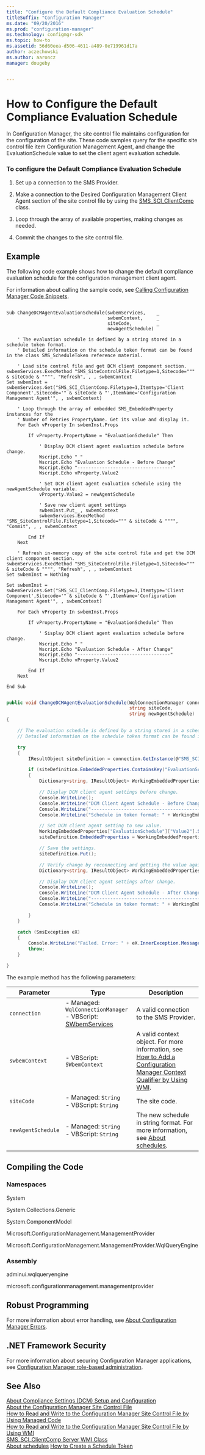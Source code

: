 ```yaml
---
title: "Configure the Default Compliance Evaluation Schedule"
titleSuffix: "Configuration Manager"
ms.date: "09/20/2016"
ms.prod: "configuration-manager"
ms.technology: configmgr-sdk
ms.topic: how-to
ms.assetid: 56d60eea-d506-4611-a489-0e719961d17a
author: aczechowski
ms.author: aaroncz
manager: dougeby


---
```

# How to Configure the Default Compliance Evaluation Schedule
In Configuration Manager, the site control file maintains configuration for the configuration of the site. These code samples query for the specific site control file item Configuration Management Agent, and change the EvaluationSchedule value to set the client agent evaluation schedule.  

### To configure the Default Compliance Evaluation Schedule  

1.  Set up a connection to the SMS Provider.  

2.  Make a connection to the Desired Configuration Management Client Agent section of the site control file by using the [SMS_SCI_ClientComp](../../develop/reference/core/servers/configure/sms_sci_clientcomp-server-wmi-class.md) class.  

3.  Loop through the array of available properties, making changes as needed.  

4.  Commit the changes to the site control file.  

## Example  
 The following code example shows how to change the default compliance evaluation schedule for the configuration management client agent.  

 For information about calling the sample code, see [Calling Configuration Manager Code Snippets](../../develop/core/understand/calling-code-snippets.md).  

```vbs  

Sub ChangeDCMAgentEvaluationSchedule(swbemServices,    _  
                                     swbemContext,     _  
                                     siteCode,         _  
                                     newAgentSchedule)  

    ' The evaluation schedule is defined by a string stored in a schedule token format.   
    ' Detailed information on the schedule token format can be found in the class SMS_ScheduleToken reference material.  

    ' Load site control file and get DCM client component section.  
swbemServices.ExecMethod "SMS_SiteControlFile.Filetype=1,Sitecode=""" & siteCode & """", "Refresh", , , swbemContext  
Set swbemInst = swbemServices.Get("SMS_SCI_ClientComp.Filetype=1,Itemtype='Client Component',Sitecode='" & siteCode & "',ItemName='Configuration Management Agent'", , swbemContext)  

    ' Loop through the array of embedded SMS_EmbeddedProperty instances for the   
    ' Number of Retries PropertyName. Get its value and display it.  
    For Each vProperty In swbemInst.Props  

        If vProperty.PropertyName = "EvaluationSchedule" Then  

            ' Display DCM client agent evaluation schedule before change.  
            Wscript.Echo " "  
            Wscript.Echo "Evaluation Schedule - Before Change"  
            Wscript.Echo "-----------------------------------"  
            Wscript.Echo vProperty.Value2  

            ' Set DCM client agent evaluation schedule using the newAgentSchedule variable.  
            vProperty.Value2 = newAgentSchedule  

            ' Save new client agent settings  
            swbemInst.Put_ , swbemContext  
            swbemServices.ExecMethod "SMS_SiteControlFile.Filetype=1,Sitecode=""" & siteCode & """", "Commit", , , swbemContext  

        End If  
    Next  

    ' Refresh in-memory copy of the site control file and get the DCM client component section.  
swbemServices.ExecMethod "SMS_SiteControlFile.Filetype=1,Sitecode=""" & siteCode & """", "Refresh", , , swbemContext  
Set swbemInst = Nothing  

Set swbemInst = swbemServices.Get("SMS_SCI_ClientComp.Filetype=1,Itemtype='Client Component',Sitecode='" & siteCode & "',ItemName='Configuration Management Agent'", , swbemContext)  

    For Each vProperty In swbemInst.Props  

        If vProperty.PropertyName = "EvaluationSchedule" Then  

            ' Sisplay DCM client agent evaluation schedule before change.  
            Wscript.Echo " "  
            Wscript.Echo "Evaluation Schedule - After Change"  
            Wscript.Echo "----------------------------------"  
            Wscript.Echo vProperty.Value2  

        End If  
    Next  

End Sub  

```  

```c#  

public void ChangeDCMAgentEvaluationSchedule(WqlConnectionManager connection,  
                                             string siteCode,  
                                             string newAgentSchedule)  
{  

    // The evaluation schedule is defined by a string stored in a schedule token format.   
    // Detailed information on the schedule token format can be found in the class SMS_ScheduleToken reference material.  

    try  
    {  
        IResultObject siteDefinition = connection.GetInstance(@"SMS_SCI_ClientComp.FileType=1,ItemType='Client Component',SiteCode='" + siteCode + "',ItemName='Configuration Management Agent'");  

        if (siteDefinition.EmbeddedProperties.ContainsKey("EvaluationSchedule"))  
        {  
            Dictionary<string, IResultObject> WorkingEmbeddedProperties = siteDefinition.EmbeddedProperties; //get temporary copy  

            // Display DCM client agent settings before change.  
            Console.WriteLine();  
            Console.WriteLine("DCM Client Agent Schedule - Before Change");  
            Console.WriteLine("-----------------------------------------");               
            Console.WriteLine("Schedule in token format: " + WorkingEmbeddedProperties["EvaluationSchedule"]["Value2"].StringValue);  

            // Set DCM client agent setting to new value.  
            WorkingEmbeddedProperties["EvaluationSchedule"]["Value2"].StringValue = newAgentSchedule;   
            siteDefinition.EmbeddedProperties = WorkingEmbeddedProperties;  

            // Save the settings.  
            siteDefinition.Put();  

            // Verify change by reconnecting and getting the value again.  
            Dictionary<string, IResultObject> WorkingEmbeddedProperties2 = siteDefinition.EmbeddedProperties; //Get temporary copy for change verification.  

            // Display DCM client agent settings after change.  
            Console.WriteLine();  
            Console.WriteLine("DCM Client Agent Schedule - After Change");  
            Console.WriteLine("-----------------------------------------");  
            Console.WriteLine("Schedule in token format: " + WorkingEmbeddedProperties2["EvaluationSchedule"]["Value2"].StringValue);  

        }  
    }  

    catch (SmsException eX)  
    {  
        Console.WriteLine("Failed. Error: " + eX.InnerException.Message);  
        throw;  
    }  

}  

```  

 The example method has the following parameters:  

| Parameter | Type | Description |
| --------- | ---- | ----------- |
|`connection`|-   Managed: `WqlConnectionManager`<br />-   VBScript: [SWbemServices](/windows/win32/wmisdk/swbemservices)|A valid connection to the SMS Provider.|  
|`swbemContext`|-   VBScript: `SWbemContext`|A valid context object. For more information, see [How to Add a Configuration Manager Context Qualifier by Using WMI](../../develop/core/understand/how-to-add-a-configuration-manager-context-qualifier-by-using-wmi.md).|  
|`siteCode`|-   Managed: `String`<br />-   VBScript: `String`|The site code.|  
|`newAgentSchedule`|-   Managed: `String`<br />-   VBScript: `String`|The new schedule in string format. For more information, see [About schedules](../core/understand/about-configuration-manager-schedules.md).|  

## Compiling the Code  

### Namespaces  
 System  

 System.Collections.Generic  

 System.ComponentModel  

 Microsoft.ConfigurationManagement.ManagementProvider  

 Microsoft.ConfigurationManagement.ManagementProvider.WqlQueryEngine  

### Assembly  
 adminui.wqlqueryengine  

 microsoft.configurationmanagement.managementprovider  

## Robust Programming  
 For more information about error handling, see [About Configuration Manager Errors](../../develop/core/understand/about-configuration-manager-errors.md).  

## .NET Framework Security  
 For more information about securing Configuration Manager applications, see [Configuration Manager role-based administration](../../develop/core/servers/configure/role-based-administration.md).  

## See Also  
 [About Compliance Settings (DCM) Setup and Configuration](../../develop/compliance/about-compliance-settings--dcm--setup-and-configuration.md)   
 [About the Configuration Manager Site Control File](../../develop/core/understand/about-the-configuration-manager-site-control-file.md)   
 [How to Read and Write to the Configuration Manager Site Control File by Using Managed Code](../../develop/core/understand/how-to-read-and-write-to-the-site-control-file-by-using-managed-code.md)   
 [How to Read and Write to the Configuration Manager Site Control File by Using WMI](../../develop/core/understand/how-to-read-and-write-to-the-site-control-file-by-using-wmi.md)   
 [SMS_SCI_ClientComp Server WMI Class](../../develop/reference/core/servers/configure/sms_sci_clientcomp-server-wmi-class.md)   
 [About schedules](../core/understand/about-configuration-manager-schedules.md)
 [How to Create a Schedule Token](../../develop/core/understand/how-to-create-a-schedule-token.md)
